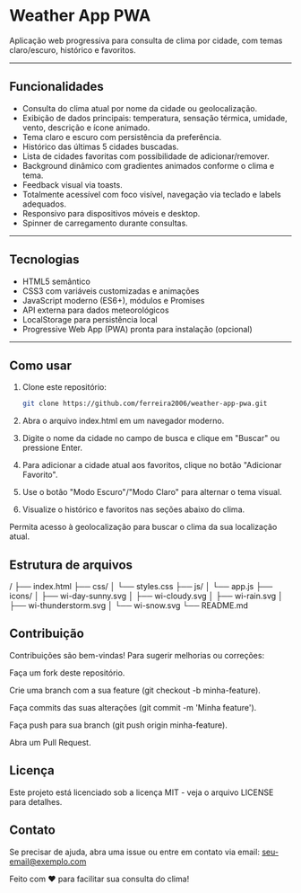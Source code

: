# Weather App PWA

Aplicação web progressiva para consulta de clima por cidade, com temas claro/escuro, histórico e favoritos.

---

## Funcionalidades

- Consulta do clima atual por nome da cidade ou geolocalização.
- Exibição de dados principais: temperatura, sensação térmica, umidade, vento, descrição e ícone animado.
- Tema claro e escuro com persistência da preferência.
- Histórico das últimas 5 cidades buscadas.
- Lista de cidades favoritas com possibilidade de adicionar/remover.
- Background dinâmico com gradientes animados conforme o clima e tema.
- Feedback visual via toasts.
- Totalmente acessível com foco visível, navegação via teclado e labels adequados.
- Responsivo para dispositivos móveis e desktop.
- Spinner de carregamento durante consultas.

---

## Tecnologias

- HTML5 semântico
- CSS3 com variáveis customizadas e animações
- JavaScript moderno (ES6+), módulos e Promises
- API externa para dados meteorológicos
- LocalStorage para persistência local
- Progressive Web App (PWA) pronta para instalação (opcional)

---

## Como usar

1. Clone este repositório:
   ```bash
   git clone https://github.com/ferreira2006/weather-app-pwa.git

2. Abra o arquivo index.html em um navegador moderno.

3. Digite o nome da cidade no campo de busca e clique em "Buscar" ou pressione Enter.

4. Para adicionar a cidade atual aos favoritos, clique no botão "Adicionar Favorito".

5. Use o botão "Modo Escuro"/"Modo Claro" para alternar o tema visual.

6. Visualize o histórico e favoritos nas seções abaixo do clima.

Permita acesso à geolocalização para buscar o clima da sua localização atual.

## Estrutura de arquivos

/
├── index.html
├── css/
│   └── styles.css
├── js/
│   └── app.js
├── icons/
│   ├── wi-day-sunny.svg
│   ├── wi-cloudy.svg
│   ├── wi-rain.svg
│   ├── wi-thunderstorm.svg
│   └── wi-snow.svg
└── README.md

## Contribuição

Contribuições são bem-vindas! Para sugerir melhorias ou correções:

Faça um fork deste repositório.

Crie uma branch com a sua feature (git checkout -b minha-feature).

Faça commits das suas alterações (git commit -m 'Minha feature').

Faça push para sua branch (git push origin minha-feature).

Abra um Pull Request.

## Licença
Este projeto está licenciado sob a licença MIT - veja o arquivo LICENSE para detalhes.

## Contato
Se precisar de ajuda, abra uma issue ou entre em contato via email: seu-email@exemplo.com


Feito com ❤️ para facilitar sua consulta do clima!
